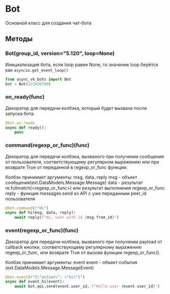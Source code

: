 # Bot
Основной класс для создания чат-бота

## Методы
### Bot(group_id, version="5.120", loop=None)
Инициализация бота, если loop равен None, то значение loop берётся как `asyncio.get_event_loop()`
```python
from async_vk_bots import Bot
bot = Bot(123456789)
```

### on_ready(func)
Декоратор для передачи колбэка, который будет вызвана после запуска бота.
```python
@bot.on_ready
async def ready():
    pass
```

### command(regexp_or_func)(func)
Декоратор для передачи колбэка, вызваного при получении сообщения от пользователя,
соответствующему регулярном выражению или при возврате True
от переданной в regexp_or_func функции.

Колбэк принимает аргументы: msg, data, reply
msg - объект сообщения(ext.DataModels.Message.Message)
data - результат re.fullmatch(<regexp_or_func>) или результат выполнения regexp_or_func
reply - функция messages.send из API с уже переданным peer_id пользователя
```python
@bot.command(r"Hi")
async def hi(msg, data, reply):
    await reply(f"Hi, user with id {msg.from_id}")
```

### event(regexp_or_func)(func)
Декоратор для передачи колбэка, вызваного при получении payload
от callback кнопки, соответствующему регулярному выражению regexp_or_func,
или возврате True от вызова функции regexp_or_func().

Колбэк принимает аргументы: event
event - объект события (ext.DataModels.Message.MessageEvent)
```python
@bot.event(r"{\"action\": \"hi\"}")
async def event_hi(event):
    await bot.api.send(event.user_id, f"Hello user {event.user_id}")
```
